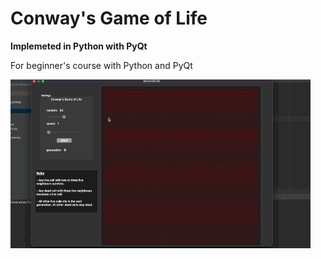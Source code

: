# Conway's Game of Life
**Implemeted in Python with PyQt**


For beginner's course with Python and PyQt


![screen](./pics/GoL.gif)


